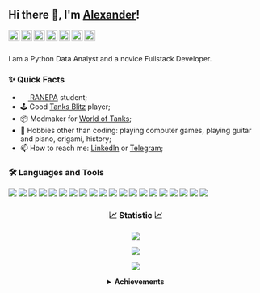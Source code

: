 ## Hi there 👋, I'm <a href="https://vk.com/tankalxat34" target="_blank">Alexander</a>!
<!-- <br /> -->

<a href="https://www.linkedin.com/in/tankalxat34/" target="_blank">
  <img align="left" alt="Linkedin" width="22px" src="https://cdn.simpleicons.org/linkedin/e1e1e1" />
</a>

<a href="https://github.com/tankalxat34" target="_blank">
  <img align="left" alt="GitHub" width="22px" src="https://cdn.simpleicons.org/github/e1e1e1" />
</a>

<a href="https://twitter.com/tankalxat34" target="_blank">
  <img align="left" alt="Twitter" width="22px" src="https://cdn.simpleicons.org/twitter/e1e1e1" />
</a>

<a href="https://vk.com/tankalxat34/" target="_blank">
  <img align="left" alt="VK" width="22px" src="https://cdn.simpleicons.org/vk/e1e1e1" />
</a>

<a href="https://tankalxat34.t.me/" target="_blank">
  <img align="left" alt="Telegram" width="22px" src="https://cdn.simpleicons.org/telegram/e1e1e1" />
</a>

<a href="https://profile.codersrank.io/user/tankalxat34/" target="_blank">
  <img align="left" alt="CodersRank" width="22px" src="https://cdn.simpleicons.org/codersrank/e1e1e1" />
</a>

<a href="mailto:tankalxat34@gmail.com" target="_blank">
  <img align="left" alt="gmail" width="22px" src="https://cdn.simpleicons.org/gmail/e1e1e1" />
</a>

<br />

<br/>

I am a Python Data Analyst and a novice Fullstack Developer.


<h3>✨ Quick Facts</h3>

- <a href="https://ranepa.ru/" target="_blank"><img src="https://www.ranepa.ru/_global/media/favicon/favicon.ico" width="15px"> RANEPA</a> student;
- 🕹 Good [Tanks Blitz](https://tanksblitz.ru/) player;
- 📦 Modmaker for [World of Tanks](https://wgmods.net/search/?owner=40726);
- 🎿 Hobbies other than coding: playing computer games, playing guitar and piano, origami, history;
- 📫 How to reach me: [LinkedIn](https://www.linkedin.com/in/tankalxat34) or [Telegram](https://tankalxat34.t.me/);



<h3>🛠️ Languages and Tools</h3>

![](https://img.shields.io/badge/-Python-161616?logo=python&style=flat-square)
![](https://img.shields.io/badge/-Jupyter%20Notebook-161616?style=flat-square&logo=jupyter)
![](https://img.shields.io/badge/-Anaconda-161616?style=flat-square&logo=anaconda)
![](https://img.shields.io/badge/-Poetry-161616?style=flat-square&logo=poetry)
![](https://img.shields.io/badge/-Pandas-161616?style=flat-square&logo=pandas)
![](https://img.shields.io/badge/-NumPy-161616?style=flat-square&logo=numpy)
![](https://img.shields.io/badge/-CSV-161616?style=flat-square&logo=microsoftexcel)
![](https://img.shields.io/badge/-JSON-161616?style=flat-square&logo=json)
![](https://img.shields.io/badge/-C++-161616?style=flat-square&logo=cplusplus)
![](https://img.shields.io/badge/-Lua-161616?style=flat-square&logo=lua&logoColor=white)
![](https://img.shields.io/badge/-HTML5-161616?style=flat-square&logo=html5)
![](https://img.shields.io/badge/-CSS-161616?style=flat-square&logo=css3)
![](https://img.shields.io/badge/-JavaScript-161616?style=flat-square&logo=javascript)
![](https://img.shields.io/badge/-NodeJS-161616?style=flat-square&logo=node.js)
![](https://img.shields.io/badge/-ExpressJS-161616?style=flat-square&logo=express)
![](https://img.shields.io/badge/-EJS-161616?style=flat-square&logo=ejs)
![](https://img.shields.io/badge/-Git-161616?style=flat-square&logo=git)
![](https://img.shields.io/badge/-GitHub-161616?style=flat-square&logo=github)
![](https://img.shields.io/badge/-Heroku-161616?style=flat-square&logo=heroku)
![](https://img.shields.io/badge/-Visual%20Studio-161616?style=flat-square&logo=visualstudiocode)

<div align=center>

<h3>📈 Statistic 📈</h3>

![](https://komarev.com/ghpvc/?username=tankalxat34&color=0D1117&label=Visitors&style=flat-square)

![](https://github-readme-stats.vercel.app/api?username=tankalxat34&show_icons=true&theme=github_dark&icon_color=878787&title_color=E0E0E0)

![](https://github-readme-stats.vercel.app/api/top-langs/?username=tankalxat34&layout=compact&show_icons=true&theme=github_dark&icon_color=D470FF&title_color=E0E0E0)

<details><summary><b>Achievements</b></summary><a href="https://github.com/ryo-ma/github-profile-trophy"><img src="https://github-profile-trophy.vercel.app/?username=tankalxat34&theme=darkhub"></a></details>

<!-- <img src="https://cr-ss-service.azurewebsites.net/api/ScreenShot?widget=summary&username=tankalxat34&branding=false&show-avatar=false&style=--header-bg-color:%230D1117;--bg-color:%234C4848;--border-radius:%2310;--badge-text-color:%23000000" width="500px" style="border-radius: 20px; border: 1px #e0e0e0;"> -->

</div>


<!-- [![Ryo-ma's github trophy](https://github-profile-trophy.vercel.app/?username=tankalxat34&theme=darkhub)](https://github.com/ryo-ma/github-profile-trophy) --)
